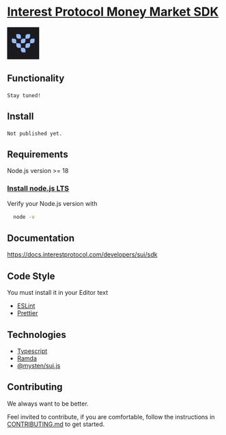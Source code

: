 # [Interest Protocol Money Market SDK](https://www.interestprotocol.com/)

 <p> <img width="75px"height="75px" src="./assets/logo.png" /></p>

## Functionality

`Stay tuned!`

## Install

`Not published yet.`

## Requirements

Node.js version >= 18

### [Install node.js LTS](https://nodejs.org/en)

Verify your Node.js version with 

```bash
  node -v 
```
## Documentation

https://docs.interestprotocol.com/developers/sui/sdk

## Code Style

You must install it in your Editor text

- [ESLint](https://marketplace.visualstudio.com/items?itemName=dbaeumer.vscode-eslint)
- [Prettier](https://marketplace.visualstudio.com/items?itemName=esbenp.prettier-vscode)

## Technologies

- [Typescript](https://typescriptlang.org)
- [Ramda](https://ramdajs.com/)
- [@mysten/sui.js](https://www.npmjs.com/package/@mysten/sui.js)

## Contributing

We always want to be better.

Feel invited to contribute, if you are comfortable, follow the instructions in [CONTRIBUTING.md](./CONTRIBUTING.md) to get started.